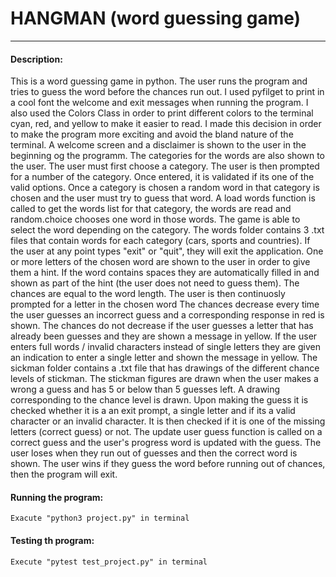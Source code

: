 # HANGMAN (word guessing game)
---
#### Description:
This is a word guessing game in python. The user runs the program and tries to guess the word before the chances run out. I used pyfilget to print in a cool font the welcome and exit messages when running the program. I also used the Colors Class in order to print different colors to the terminal cyan, red, and yellow to make it easier to read. I made this decision in order to make the program more exciting and avoid the bland nature of the terminal. A welcome screen and a disclaimer is shown to the user in the beginning og the programm. The categories for the words are also shown to the user. The user must first choose a category. The user is then prompted for a number of the category. Once entered, it is validated if its one of the valid options. Once a category is chosen a random word in that category is chosen and the user must try to guess that word. A load words function is called to get the words list for that category, the words are read and random.choice chooses one word in those words. The game is able to select the word depending on the category. The words folder contains 3 .txt files that contain words for each category (cars, sports and countries). If the user at any point types "exit" or "quit", they will exit the application. One or more letters of the chosen word are shown to the user in order to give them a hint. If the word contains spaces they are automatically filled in and shown as part of the hint (the user does not need to guess them). The chances are equal to the word length. The user is then continuosly prompted for a letter in the chosen word The chances decrease every time the user guesses an incorrect guess and a corresponding response in red is shown. The chances do not decrease if the user guesses a letter that has already been guesses and they are shown a message in yellow. If the user enters full words / invalid characters instead of single letters they are given an indication to enter a single letter and shown the message in yellow. The sickman folder contains a .txt file that has drawings of the different chance levels of stickman. The stickman figures are drawn when the user makes a wrong a guess and has 5 or below than 5 guesses left. A drawing corresponding to the chance level is drawn. Upon making the guess it is checked whether it is a an exit prompt, a single letter and if its a valid character or an invalid character. It is then checked if it is one of the missing letters (correct guess) or not. The update user guess function is called on a correct guess and the user's progress word is updated with the guess. The user loses when they run out of guesses and then the correct word is shown. The user wins if they guess the word before running out of chances, then the program will exit.
#### Running the program:
    Exacute "python3 project.py" in terminal

#### Testing th program:
    Execute "pytest test_project.py" in terminal

